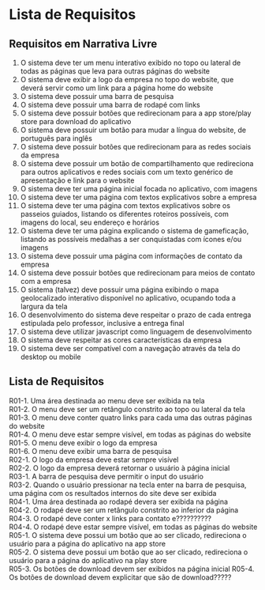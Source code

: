 # Lista de Requisitos

## Requisitos em Narrativa Livre

  1. O sistema deve ter um menu interativo exibido no topo ou lateral de todas as páginas que leva para outras páginas do website  
  2. O sistema deve exibir a logo da empresa no topo do website, que deverá servir como um link para a página home do website  
  3. O sistema deve possuir uma barra de pesquisa  
  4. O sistema deve possuir uma barra de rodapé com links  
  5. O sistema deve possuir botões que redirecionam para a app store/play store para download do aplicativo  
  6. O sistema deve possuir um botão para mudar a língua do website, de português para inglês  
  7. O sistema deve possuir botões que redirecionam para as redes sociais da empresa  
  8. O sistema deve possuir um botão de compartilhamento que redireciona para outros aplicativos e redes sociais com um texto genérico de apresentação e link para o website  
  9. O sistema deve ter uma página inicial focada no aplicativo, com imagens  
  10. O sistema deve ter uma página com textos explicativos sobre a empresa  
  11. O sistema deve ter uma página com textos explicativos sobre os passeios guiados, listando os diferentes roteiros possíveis, com imagens do local, seu endereço e horários  
  12. O sistema deve ter uma página explicando o sistema de gameficação, listando as possíveis medalhas a ser conquistadas com ícones e/ou imagens  
  13. O sistema deve possuir uma página com informações de contato da empresa  
  14. O sistema deve possuir botões que redirecionam para meios de contato com a empresa  
  15. O sistema (talvez) deve possuir uma página exibindo o mapa geolocalizado interativo disponível no aplicativo, ocupando toda a largura da tela  
  16. O desenvolvimento do sistema deve respeitar o prazo de cada entrega estipulada pelo professor, inclusive a entrega final  
  17. O sistema deve utilizar javascript como linguagem de desenvolvimento  
  18. O sistema deve respeitar as cores características da empresa  
  19. O sistema deve ser compatível com a navegação através da tela do desktop ou mobile  
    
## Lista de Requisitos
  
  R01-1. Uma área destinada ao menu deve ser exibida na tela  
  R01-2. O menu deve ser um retângulo constrito ao topo ou lateral da tela  
  R01-3. O menu deve conter quatro links para cada uma das outras páginas do website  
  R01-4. O menu deve estar sempre visível, em todas as páginas do website  
  R01-5. O menu deve exibir o logo da empresa  
  R01-6. O menu deve exibir uma barra de pesquisa  
  R02-1. O logo da empresa deve estar sempre visível  
  R02-2. O logo da empresa deverá retornar o usuário à página inicial  
  R03-1. A barra de pesquisa deve permitir o input do usuário  
  R03-2. Quando o usuário pressionar na tecla enter na barra de pesquisa, uma página com os resultados internos do site deve ser exibida   
  R04-1. Uma área destinada ao rodapé devera ser exibida na página  
  R04-2. O rodapé deve ser um retângulo constrito ao inferior da página   
  R04-3. O rodapé deve conter x links para contato e??????????  
  R04-4. O rodapé deve estar sempre visível, em todas as páginas do website  
  R05-1. O sistema deve possui um botão que ao ser clicado, redireciona o usuário para a página do aplicativo na app store  
  R05-2. O sistema deve possui um botão que ao ser clicado, redireciona o usuário para a página do aplicativo na play store  
  R05-3. Os botões de download devem ser exibidos na página inicial
  R05-4. Os botões de download devem explicitar que são de download?????
    
